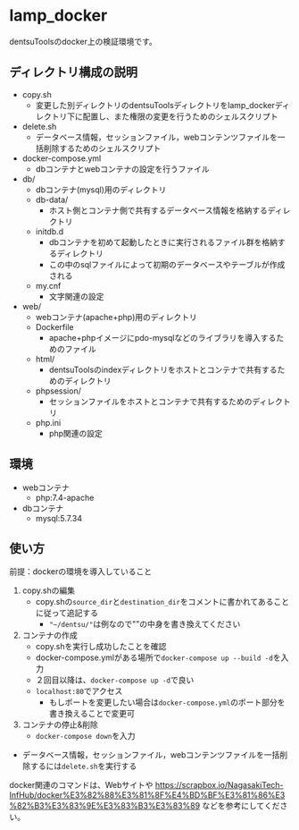 # lamp_docker
dentsuToolsのdocker上の検証環境です。

## ディレクトリ構成の説明
- copy.sh
  - 変更した別ディレクトリのdentsuToolsディレクトリをlamp_dockerディレクトリ下に配置し、また権限の変更を行うためのシェルスクリプト
- delete.sh
  - データベース情報，セッションファイル，webコンテンツファイルを一括削除するためのシェルスクリプト
- docker-compose.yml
  - dbコンテナとwebコンテナの設定を行うファイル
- db/
  - dbコンテナ(mysql)用のディレクトリ
  - db-data/
    - ホスト側とコンテナ側で共有するデータベース情報を格納するディレクトリ
  - initdb.d
    - dbコンテナを初めて起動したときに実行されるファイル群を格納するディレクトリ
    - この中のsqlファイルによって初期のデータベースやテーブルが作成される
  - my.cnf
    - 文字関連の設定
- web/
  - webコンテナ(apache+php)用のディレクトリ
  - Dockerfile
    - apache+phpイメージにpdo-mysqlなどのライブラリを導入するためのファイル
  - html/
    - dentsuToolsのindexディレクトリをホストとコンテナで共有するためのディレクトリ
  - phpsession/
    - セッションファイルをホストとコンテナで共有するためのディレクトリ
  - php.ini
    - php関連の設定

## 環境
- webコンテナ
  - php:7.4-apache
- dbコンテナ
  - mysql:5.7.34

## 使い方
前提：dockerの環境を導入していること
1. copy.shの編集
   - copy.shの`source_dir`と`destination_dir`をコメントに書かれてあることに従って追記する
     - `"~/dentsu/"`は例なので""の中身を書き換えてください
2. コンテナの作成
   - copy.shを実行し成功したことを確認
   - docker-compose.ymlがある場所で`docker-compose up --build -d`を入力
   - ２回目以降は、`docker-compose up -d`で良い
   - `localhost:80`でアクセス
     - もしポートを変更したい場合は`docker-compose.yml`のポート部分を書き換えることで変更可
3. コンテナの停止&削除
   - `docker-compose down`を入力
- データベース情報，セッションファイル，webコンテンツファイルを一括削除するには`delete.sh`を実行する


docker関連のコマンドは、Webサイトや
https://scrapbox.io/NagasakiTech-InfHub/docker%E3%82%88%E3%81%8F%E4%BD%BF%E3%81%86%E3%82%B3%E3%83%9E%E3%83%B3%E3%83%89
などを参考にしてください。
